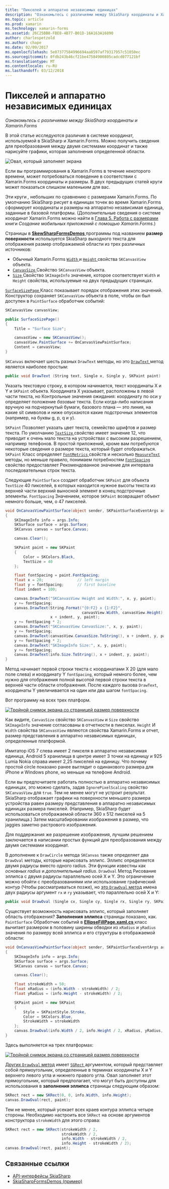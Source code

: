 ```yaml
---
title: "Пикселей и аппаратно независимых единицах"
description: "Ознакомьтесь с различиями между SkiaSharp координаты и Xamarin.Forms"
ms.topic: article
ms.prod: xamarin
ms.technology: xamarin-forms
ms.assetid: 26C25BB8-FBE8-4B77-B01D-16A163A16890
author: charlespetzold
ms.author: chape
ms.date: 02/09/2017
ms.openlocfilehash: 5e07377584996694aa8597af79317957c51050ec
ms.sourcegitcommit: 0fdb243b46cf21be47584900805cadcd077121bf
ms.translationtype: MT
ms.contentlocale: ru-RU
ms.lasthandoff: 03/12/2018
---
```

# <a name="pixels-and-device-independent-units"></a>Пикселей и аппаратно независимых единицах

_Ознакомьтесь с различиями между SkiaSharp координаты и Xamarin.Forms_

В этой статье исследуются различия в системе координат, используемой в SkiaSharp и Xamarin.Forms. Можно получить сведения для преобразования между двумя системами координат и также нарисуйте графики, которая заполнения определенной области.

![](pixels-images/screenfillexample.png "Овал, который заполняет экрана")

Если вы программирования в Xamarin.Forms в течение некоторого времени, может потребоваться поведение в соответствии с Xamarin.Forms координаты и размеры. В двух предыдущих статей круги может показаться слишком маленьким для вас.

Эти круги *,* небольших по сравнению с размерами Xamarin.Forms. По умолчанию SkiaSharp рисует в единицах точек во время Xamarin.Forms сформирует координаты и размеры на аппаратно независимая единица, заданные в базовой платформы. (Дополнительные сведения о системе координат Xamarin.Forms можно найти в [Глава 5. Работа с размерами](~/xamarin-forms/creating-mobile-apps-xamarin-forms/summaries/chapter05.md) книги *Создание мобильных приложений с помощью Xamarin.Forms*.)

Страницы в [ **SkewSharpFormsDemos** ](https://developer.xamarin.com/samples/xamarin-forms/SkiaSharpForms/SkiaSharpFormsDemos/) программы под названием **размер поверхности** используется SkiaSharp выходного текста для отображения размер отображаемой области из трех различных источников:

- Обычный Xamarin.Forms [ `Width` ](https://developer.xamarin.com/api/property/Xamarin.Forms.VisualElement.Width/) и [ `Height` ](https://developer.xamarin.com/api/property/Xamarin.Forms.VisualElement.Height/) свойства `SKCanvasView` объекта.
- [ `CanvasSize` ](https://developer.xamarin.com/api/property/SkiaSharp.Views.Forms.SKCanvasView.CanvasSize/) Свойство `SKCanvasView` объекта.
- [ `Size` ](https://developer.xamarin.com/api/property/SkiaSharp.SKImageInfo.Size/) Свойство `SKImageInfo` значение, которое соответствует `Width` и `Height` свойства, используемые на двух предыдущих страницах.

[ `SurfaceSizePage` ](https://github.com/xamarin/xamarin-forms-samples/blob/master/SkiaSharpForms/SkiaSharpFormsDemos/SkiaSharpFormsDemos/SkiaSharpFormsDemos/Basics/SurfaceSizePage.cs) Класс показывает порядок отображения этих значений. Конструктор сохраняет `SKCanvasView` объекта в поле, чтобы он был доступен в `PaintSurface` обработчик событий:

```csharp
SKCanvasView canvasView;

public SurfaceSizePage()
{
    Title = "Surface Size";

    canvasView = new SKCanvasView();
    canvasView.PaintSurface += OnCanvasViewPaintSurface;
    Content = canvasView;
}
```

`SKCanvas` включает шесть разных `DrawText` методы, но это [ `DrawText` ](https://developer.xamarin.com/api/member/SkiaSharp.SKCanvas.DrawText/p/System.String/System.Single/System.Single/SkiaSharp.SKPaint/) метод является наиболее простым:

```csharp
public void DrawText (String text, Single x, Single y, SKPaint paint)
```

Указать текстовую строку, в котором начинается, текст координаты X и Y и `SKPaint` объекта. Координата X указывает, расположены в левой части текста, но Контрольные значения ожидания: координату по оси y определяет положение *базовые* текста. Если когда-либо написания вручную на подчеркнутый бумаги, базового плана — это линия, на какие sit символов и ниже опускаются какие подстрочных элементов (например, на буквы g, p, q и y).

`SKPaint` Позволяет указать цвет текста, семейство шрифтов и размер текста. По умолчанию [ `TextSize` ](https://developer.xamarin.com/api/property/SkiaSharp.SKPaint.TextSize/) свойство имеет значение 12, что приводит к очень мало текста на устройствах с высоким разрешением, например телефонов. В простой приложений, кроме вам потребуются некоторые сведения о размере текста, который будет отображаться. `SKPaint` Класс определяет [ `FontMetrics` ](https://developer.xamarin.com/api/property/SkiaSharp.SKPaint.FontMetrics/) свойств и несколько [ `MeasureText` ](https://developer.xamarin.com/api/member/SkiaSharp.SKPaint.MeasureText/p/System.String/) методы, но меньше правило, понимаем потребностям [ `FontSpacing` ](https://developer.xamarin.com/api/property/SkiaSharp.SKPaint.FontSpacing/) свойство предоставляет Рекомендованное значение для интервала последовательных строк текста.

Следующие `PaintSurface` создает обработчик `SKPaint` для объекта `TextSize` 40 пикселей, в которых находится нужное высоты текста из верхней части верхний выносной элемент в конец подстрочные элементы. `FontSpacing` Значением, которое `SKPaint` возвращает объект немного больше, чем, о 47 пикселей.

```csharp
void OnCanvasViewPaintSurface(object sender, SKPaintSurfaceEventArgs args)
{
    SKImageInfo info = args.Info;
    SKSurface surface = args.Surface;
    SKCanvas canvas = surface.Canvas;

    canvas.Clear();

    SKPaint paint = new SKPaint
    {
        Color = SKColors.Black,
        TextSize = 40
    };

    float fontSpacing = paint.FontSpacing;
    float x = 20;               // left margin
    float y = fontSpacing;      // first baseline
    float indent = 100;

    canvas.DrawText("SKCanvasView Height and Width:", x, y, paint);
    y += fontSpacing;
    canvas.DrawText(String.Format("{0:F2} x {1:F2}",
                                  canvasView.Width, canvasView.Height),
                    x + indent, y, paint);
    y += fontSpacing * 2;
    canvas.DrawText("SKCanvasView CanvasSize:", x, y, paint);
    y += fontSpacing;
    canvas.DrawText(canvasView.CanvasSize.ToString(), x + indent, y, paint);
    y += fontSpacing * 2;
    canvas.DrawText("SKImageInfo Size:", x, y, paint);
    y += fontSpacing;
    canvas.DrawText(info.Size.ToString(), x + indent, y, paint);
}
```

Метод начинает первой строки текста с координатами X 20 (для мало поле слева) и координату Y `fontSpacing`, который немного более, чем нужно для отображения полной высотой первой строки текста в верхней части области отображения. После каждого вызова `DrawText`, координаты Y увеличивается на один или два шагом `fontSpacing`.

Вот программу на всех трех платформ.

[![](pixels-images/surfacesize-small.png "Тройной снимок экрана со страницей размер поверхности")](pixels-images/surfacesize-large.png#lightbox "тройной снимок экрана со страницей размер рабочей области")

Как видите, `CanvasSize` свойство `SKCanvasView` и `Size` свойство `SKImageInfo` значение согласованы в отчетности в пикселах. `Height` И `Width` свойства `SKCanvasView` являются свойства Xamarin.Forms и отчет, размер представления в аппаратно независимых единицах, определенные платформой.

Имитатор iOS 7 слева имеет 2 пикселя в аппаратно независимая единица, Android 5 хранилища в центре имеет 3 точки на единицу и 925 Lumia Nokia справа имеет 2,25 пикселей на единицу. Что почему простой circle показано ранее выглядит о одинакового размера для iPhone и Windows phone, но меньше на телефоне Android.

Если вы предпочитаете работать полностью в аппаратно независимых единицах, это можно сделать, задав `IgnorePixelScaling` свойство `SKCanvasView` для `true`. Тем не менее могут не устроит результат. SkiaSharp отображает графики на поверхности меньшего размера устройства равен размеру представления в аппаратно независимых единицах размера пикселей. (Например, SkiaSharp будет использоваться отображаемой области 360 x 512 пикселей на 5 хранилища.) Затем масштабировании изображения в размер, что jaggies заметно растрового изображения.

Для поддержания же разрешение изображения, лучшим решением заключается в написании простых функций для преобразования между двумя системами координат.

В дополнение к `DrawCircle` метода `SKCanvas` также определяет два `DrawOval` методы, которые нарисовать эллипс. Эллипс определяется двумя радиусы вместо одного radius. Эти функции известны как *основных radius* и *дополнительный radius*. `DrawOval` Метод Рисование эллипса с двумя радиусы параллельно осей X и Y. Это ограничение можно обойти с преобразованиями или использование графический контур (Чтобы рассматриваться позже), но [это `DrawOval` метод](https://developer.xamarin.com/api/member/SkiaSharp.SKCanvas.DrawOval/p/System.Single/System.Single/System.Single/System.Single/SkiaSharp.SKPaint/) имена двух радиусы аргумент `rx` и `ry` указывает, что параллельно осей X и Y:

```csharp
public void DrawOval (Single cx, Single cy, Single rx, Single ry, SKPaint paint)
```

Существует возможность нарисовать эллипс, который заполняет область отображения? **Заполнения эллипса** страницы показано, как. `PaintSurface` Обработчик событий в [ **EllipseFillPage.xaml.cs** ](https://github.com/xamarin/xamarin-forms-samples/blob/master/SkiaSharpForms/SkiaSharpFormsDemos/SkiaSharpFormsDemos/SkiaSharpFormsDemos/Basics/EllipseFillPage.xaml.cs) класс вычитает размером в половину ширины обводки из `xRadius` и `yRadius` значения по размеру всей эллипса и его структуры в отображаемой области:

```csharp
void OnCanvasViewPaintSurface(object sender, SKPaintSurfaceEventArgs args)
{
    SKImageInfo info = args.Info;
    SKSurface surface = args.Surface;
    SKCanvas canvas = surface.Canvas;

    canvas.Clear();

    float strokeWidth = 50;
    float xRadius = (info.Width - strokeWidth) / 2;
    float yRadius = (info.Height - strokeWidth) / 2;

    SKPaint paint = new SKPaint
    {
        Style = SKPaintStyle.Stroke,
        Color = SKColors.Blue,
        StrokeWidth = strokeWidth
    };
    canvas.DrawOval(info.Width / 2, info.Height / 2, xRadius, yRadius, paint);
}
```

Здесь выполняется на трех платформах:

[![](pixels-images/ellipsefill-small.png "Тройной снимок экрана со страницей размер поверхности")](pixels-images/ellipsefill-large.png#lightbox "тройной снимок экрана со страницей размер рабочей области")

[Других `DrawOval` метод](https://developer.xamarin.com/api/member/SkiaSharp.SKCanvas.DrawOval/p/SkiaSharp.SKRect/SkiaSharp.SKPaint/) имеет [ `SGRect` ](https://developer.xamarin.com/api/type/SkiaSharp.SKRect/) аргументом, который представляет собой прямоугольник, определенные в терминах координаты X и Y верхнего левого угла и нижнего правого угла. Овал заполняет этот прямоугольник, который предполагает, что могут быть доступны для использования в **заполнения эллипса** страницы следующим образом:

```csharp
SKRect rect = new SKRect(0, 0, info.Width, info.Height);
canvas.DrawOval(rect, paint);
```

Тем не менее, который усекает всех краев контура эллипса четыре стороны. Необходимо настроить все `SKRect` на основе аргументов конструктора `strokeWidth` для этого справа:

```csharp
SKRect rect = new SKRect(strokeWidth / 2,
                         strokeWidth / 2,
                         info.Width - strokeWidth / 2,
                         info.Height - strokeWidth / 2);
canvas.DrawOval(rect, paint);
```


## <a name="related-links"></a>Связанные ссылки

- [API-интерфейсы SkiaSharp](https://developer.xamarin.com/api/root/SkiaSharp/)
- [SkiaSharpFormsDemos (пример)](https://developer.xamarin.com/samples/xamarin-forms/SkiaSharpForms/SkiaSharpFormsDemos/)
